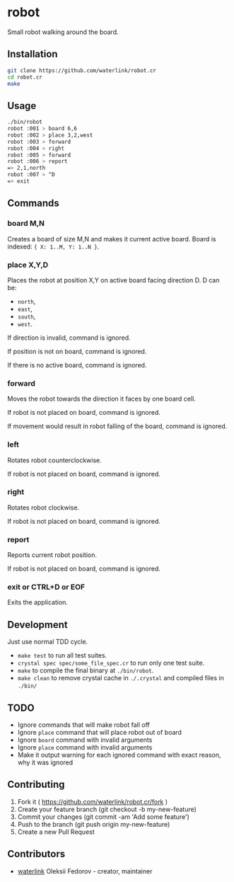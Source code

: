 # robot

Small robot walking around the board.

## Installation

```bash
git clone https://github.com/waterlink/robot.cr
cd robot.cr
make
```

## Usage

```bash
./bin/robot
robot :001 > board 6,6
robot :002 > place 3,2,west
robot :003 > forward
robot :004 > right
robot :005 > forward
robot :006 > report
=> 2,1,north
robot :007 > ^D
=> exit
```

## Commands

### board M,N

Creates a board of size M,N and makes it current active board. Board is indexed: `{ X: 1..M, Y: 1..N }`.

### place X,Y,D

Places the robot at position X,Y on active board facing direction D. D can be:

- `north`,
- `east`,
- `south`,
- `west`.

If direction is invalid, command is ignored.

If position is not on board, command is ignored.

If there is no active board, command is ignored.

### forward

Moves the robot towards the direction it faces by one board cell.

If robot is not placed on board, command is ignored.

If movement would result in robot falling of the board, command is ignored.

### left

Rotates robot counterclockwise.

If robot is not placed on board, command is ignored.

### right

Rotates robot clockwise.

If robot is not placed on board, command is ignored.

### report

Reports current robot position.

If robot is not placed on board, command is ignored.

### exit or CTRL+D or EOF

Exits the application.

## Development

Just use normal TDD cycle.

- `make test` to run all test suites.
- `crystal spec spec/some_file_spec.cr` to run only one test suite.
- `make` to compile the final binary at `./bin/robot`.
- `make clean` to remove crystal cache in `./.crystal` and compiled files in `./bin/`

## TODO

- Ignore commands that will make robot fall off
- Ignore `place` command that will place robot out of board
- Ignore `board` command with invalid arguments
- Ignore `place` command with invalid arguments
- Make it output warning for each ignored command with exact reason, why it was ignored

## Contributing

1. Fork it ( https://github.com/waterlink/robot.cr/fork )
2. Create your feature branch (git checkout -b my-new-feature)
3. Commit your changes (git commit -am 'Add some feature')
4. Push to the branch (git push origin my-new-feature)
5. Create a new Pull Request

## Contributors

- [waterlink](https://github.com/waterlink) Oleksii Fedorov - creator, maintainer
